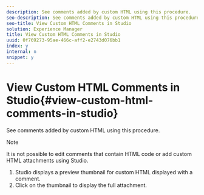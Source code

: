 ```yaml
---
description: See comments added by custom HTML using this procedure.
seo-description: See comments added by custom HTML using this procedure.
seo-title: View Custom HTML Comments in Studio
solution: Experience Manager
title: View Custom HTML Comments in Studio
uuid: 0f769273-95ae-466c-aff2-e2743d076bb1
index: y
internal: n
snippet: y
---
```


# View Custom HTML Comments in Studio{#view-custom-html-comments-in-studio}

See comments added by custom HTML using this procedure.

>[!NOTE]
>
>It is not possible to edit comments that contain HTML code or add custom HTML attachments using Studio.

1. Studio displays a preview thumbnail for custom HTML displayed with a comment.
1. Click on the thumbnail to display the full attachment.
